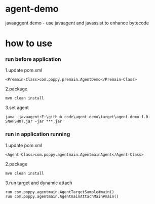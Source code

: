 # agent-demo
javaaggent demo - use javaagent and javassist to enhance bytecode

# how to use
### run before application
1.update pom.xml
```$xslt
<Premain-Class>com.poppy.premain.AgentDemo</Premain-Class>
```
2.package
```$xslt
mvn clean install
```
3.set agent
```$xslt
java -javaagent:E:\github_code\agent-demo\target\agent-demo-1.0-SNAPSHOT.jar -jar ***.jar
```
### run in application running
1.update pom.xml
```$xslt
<Agent-Class>com.poppy.agentmain.AgentmainAgent</Agent-Class>
```
2.package
```$xslt
mvn clean install
```
3.run target and dynamic attach
```$xslt
run com.poppy.agentmain.AgentTargetSample#main()
run com.poppy.agentmain.AgentmainAttachMain#main()
```

